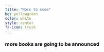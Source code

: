 ```yaml
---
title: "More to come"
bg: yellowgreen
color: white
style: center
fa-icon: truck
---
```

### more books are going to be announced
